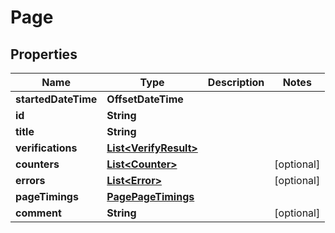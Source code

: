 

# Page


## Properties

Name | Type | Description | Notes
------------ | ------------- | ------------- | -------------
**startedDateTime** | **OffsetDateTime** |  | 
**id** | **String** |  | 
**title** | **String** |  | 
**verifications** | [**List&lt;VerifyResult&gt;**](VerifyResult.md) |  | 
**counters** | [**List&lt;Counter&gt;**](Counter.md) |  |  [optional]
**errors** | [**List&lt;Error&gt;**](Error.md) |  |  [optional]
**pageTimings** | [**PagePageTimings**](PagePageTimings.md) |  | 
**comment** | **String** |  |  [optional]



